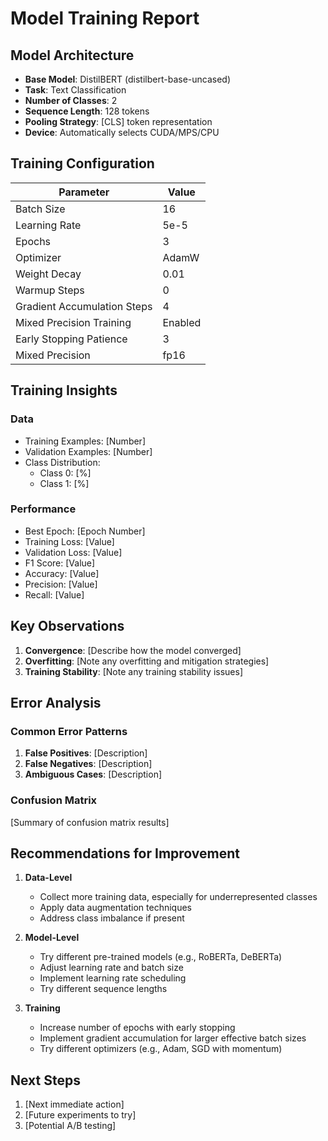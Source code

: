 # Model Training Report

## Model Architecture

- **Base Model**: DistilBERT (distilbert-base-uncased)
- **Task**: Text Classification
- **Number of Classes**: 2
- **Sequence Length**: 128 tokens
- **Pooling Strategy**: [CLS] token representation
- **Device**: Automatically selects CUDA/MPS/CPU

## Training Configuration

| Parameter | Value |
|-----------|-------|
| Batch Size | 16 |
| Learning Rate | 5e-5 |
| Epochs | 3 |
| Optimizer | AdamW |
| Weight Decay | 0.01 |
| Warmup Steps | 0 |
| Gradient Accumulation Steps | 4 |
| Mixed Precision Training | Enabled |
| Early Stopping Patience | 3 |
| Mixed Precision | fp16 |

## Training Insights

### Data
- Training Examples: [Number]
- Validation Examples: [Number]
- Class Distribution:
  - Class 0: [%]
  - Class 1: [%]

### Performance
- Best Epoch: [Epoch Number]
- Training Loss: [Value]
- Validation Loss: [Value]
- F1 Score: [Value]
- Accuracy: [Value]
- Precision: [Value]
- Recall: [Value]

## Key Observations
1. **Convergence**: [Describe how the model converged]
2. **Overfitting**: [Note any overfitting and mitigation strategies]
3. **Training Stability**: [Note any training stability issues]

## Error Analysis

### Common Error Patterns
1. **False Positives**: [Description]
2. **False Negatives**: [Description]
3. **Ambiguous Cases**: [Description]

### Confusion Matrix
[Summary of confusion matrix results]

## Recommendations for Improvement

1. **Data-Level**
   - Collect more training data, especially for underrepresented classes
   - Apply data augmentation techniques
   - Address class imbalance if present

2. **Model-Level**
   - Try different pre-trained models (e.g., RoBERTa, DeBERTa)
   - Adjust learning rate and batch size
   - Implement learning rate scheduling
   - Try different sequence lengths

3. **Training**
   - Increase number of epochs with early stopping
   - Implement gradient accumulation for larger effective batch sizes
   - Try different optimizers (e.g., Adam, SGD with momentum)

## Next Steps
1. [Next immediate action]
2. [Future experiments to try]
3. [Potential A/B testing]
